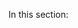 [//]: # (title: Administrator's Guide)
[//]: # (auxiliary-id: Administrator's Guide)

In this section:

<toc/>
